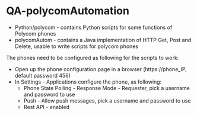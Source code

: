 # QA-polycomAutomation

* Python/polycom - contains Python scripts for some functions of Polycom phones
* polycomAutom - contains a Java implementation of HTTP Get, Post and Delete, usable to write scripts for polycom phones

The phones need to be configured as following for the scripts to work:
* Open up the phone configuration page in a browser (https://phone_IP, default password 456)
* In Settings - Applications configure the phone, as following:
  -  Phone State Polling - Response Mode - Requester, pick a username and password to use
  -  Push - Allow push messages, pick a username and password to use
  -  Rest API - enabled
